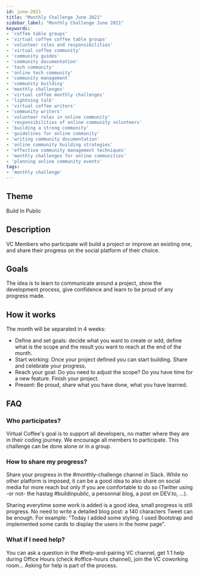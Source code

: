 ```yaml
---
id: june-2021
title: "Monthly Challenge June 2021"
sidebar_label: "Monthly Challenge June 2021"
keywords: 
- 'coffee table groups'
- 'virtual coffee coffee table groups'
- 'volunteer roles and responsibilities'
- 'virtual coffee community'
- 'community guides'
- 'community documentation'
- 'tech community'
- 'online tech community'
- 'community management'
- 'community building'
- 'monthly challenges'
- 'virtual coffee monthly challenges'
- 'lightning talk'
- 'virtual coffee writers'
- 'community writers'
- 'volunteer roles in online community'
- 'responsibilities of online community volunteers'
- 'building a strong community'
- 'guidelines for online community'
- 'writing community documentation'
- 'online community building strategies'
- 'effective community management techniques'
- 'monthly challenges for online communities'
- 'planning online community events'
tags: 
- 'monthly challenge'
---
```


## Theme

Build In Public

## Description

VC Members who participate will build a project or improve an existing one, and share their progress on the social platform of their choice.

## Goals

The idea is to learn to communicate around a project, show the development process, give confidence and learn to be proud of any progress made.

## How it works

The month will be separated in 4 weeks:

- Define and set goals: decide what you want to create or add, define what is the scope and the result you want to reach at the end of the month.
- Start working: Once your project defined you can start building. Share and celebrate your progress.
- Reach your goal: Do you need to adjust the scope? Do you have time for a new feature. Finish your project.
- Present: Be proud, share what you have done, what you have learned.

## FAQ

### Who participates?

Virtual Coffee's goal is to support all developers, no matter where they are in their coding journey. We encourage all members to participate.
This challenge can be done alone or in a group.

### How to share my progress?

Share your progress in the #monthly-challenge channel in Slack. While no other platform is imposed, it can be a good idea to also share on social media for more reach
but only if you are comfortable to do so (Twitter using -or not- the hastag #buildinpublic, a personnal blog, a post on DEV.to, ...).

Sharing everytime some work is added is a good idea, small progress is still progress. No need to write a detailed blog post: a 140 characters Tweet can be enough.
For example: "Today I added some styling. I used Bootstrap and implemented some cards to display the users in the home page".

### What if I need help?

You can ask a question in the #help-and-pairing VC channel, get 1:1 help during Office Hours (check #office-hours channel), join the VC coworking room...
Asking for help is part of the process.
